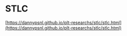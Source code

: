 # STLC

[https://dannypsnl.github.io/plt-researchs/stlc/stlc.html](https://dannypsnl.github.io/plt-researchs/stlc/stlc.html)
